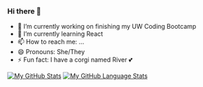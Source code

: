 ### Hi there 👋

- 🔭 I’m currently working on finishing my UW Coding Bootcamp
- 🌱 I’m currently learning React
- 📫 How to reach me: ...
- 😄 Pronouns: She/They
- ⚡ Fun fact: I have a corgi named River 💕

[![My GitHub Stats](https://github-readme-stats.vercel.app/api/?username=Acanthodoris&count_private=true&theme=tokyonight&showicons=true)]()
[![My GitHub Language Stats](https://github-readme-stats.vercel.app/api/top-langs/?username=Acanthodoris&langs_count=5&theme=tokyonight)]()
<!--

<!--
**Acanthodoris/Acanthodoris** is a ✨ _special_ ✨ repository because its `README.md` (this file) appears on your GitHub profile.

Here are some ideas to get you started:

- 🔭 I’m currently working on ...
- 🌱 I’m currently learning ...
- 👯 I’m looking to collaborate on ...
- 🤔 I’m looking for help with ...
- 💬 Ask me about ...
- 📫 How to reach me: ...
- 😄 Pronouns: ...
- ⚡ Fun fact: ...
-->
